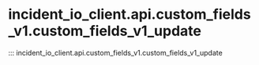 # incident_io_client.api.custom_fields_v1.custom_fields_v1_update

::: incident_io_client.api.custom_fields_v1.custom_fields_v1_update